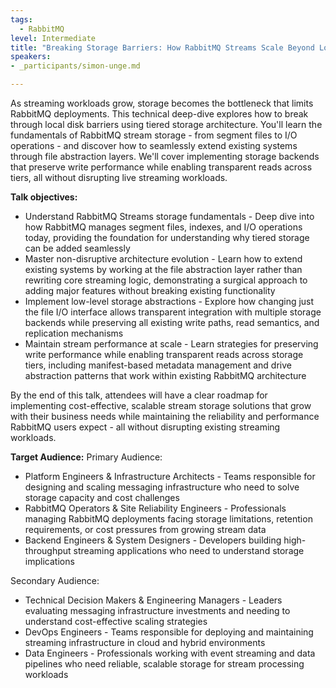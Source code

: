 ```yaml
---
tags:
  - RabbitMQ
level: Intermediate
title: "Breaking Storage Barriers: How RabbitMQ Streams Scale Beyond Local Disk"
speakers:
- _participants/simon-unge.md

---
```

As streaming workloads grow, storage becomes the bottleneck that limits RabbitMQ deployments. This technical deep-dive explores how to break through local disk barriers using tiered storage architecture. You'll learn the fundamentals of RabbitMQ stream storage - from segment files to I/O operations - and discover how to seamlessly extend existing systems through file abstraction layers. We'll cover implementing storage backends that preserve write performance while enabling transparent reads across tiers, all without disrupting live streaming workloads.

**Talk objectives:**
* Understand RabbitMQ Streams storage fundamentals - Deep dive into how RabbitMQ manages segment files, indexes, and I/O operations today, providing the foundation for understanding why tiered storage can be added seamlessly
* Master non-disruptive architecture evolution - Learn how to extend existing systems by working at the file abstraction layer rather than rewriting core streaming logic, demonstrating a surgical approach to adding major features without breaking existing functionality
* Implement low-level storage abstractions - Explore how changing just the file I/O interface allows transparent integration with multiple storage backends while preserving all existing write paths, read semantics, and replication mechanisms
* Maintain stream performance at scale - Learn strategies for preserving write performance while enabling transparent reads across storage tiers, including manifest-based metadata management and drive abstraction patterns that work within existing RabbitMQ architecture

By the end of this talk, attendees will have a clear roadmap for implementing cost-effective, scalable stream storage solutions that grow with their business needs while maintaining the reliability and performance RabbitMQ users expect - all without disrupting existing streaming workloads.

**Target Audience:**
Primary Audience:
* Platform Engineers & Infrastructure Architects - Teams responsible for designing and scaling messaging infrastructure who need to solve storage capacity and cost challenges
* RabbitMQ Operators & Site Reliability Engineers - Professionals managing RabbitMQ deployments facing storage limitations, retention requirements, or cost pressures from growing stream data
* Backend Engineers & System Designers - Developers building high-throughput streaming applications who need to understand storage implications

Secondary Audience:
* Technical Decision Makers & Engineering Managers - Leaders evaluating messaging infrastructure investments and needing to understand cost-effective scaling strategies
* DevOps Engineers - Teams responsible for deploying and maintaining streaming infrastructure in cloud and hybrid environments
* Data Engineers - Professionals working with event streaming and data pipelines who need reliable, scalable storage for stream processing workloads
